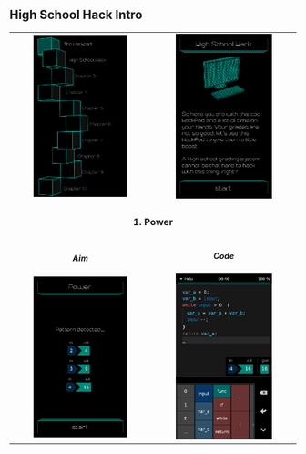 ## High School Hack Intro

<table border=0 align="center">
    <tr>
        <td align="center" valign="middle">
            <img src="chapter_02.png" alt="Chapter 2" width="70%">
        </td>
        <td align="center" valign="middle">
            <img src="high_school_hack_intro.png" alt="High School Hack Intro" width="70%">
        </td>
    </tr>
    <tr>
        <td align="center" valign="middle" colspan=2>
            <h3>1. Power</h3>
        </td>
    </tr>
    <tr>
        <td align="center" valign="middle">
                <h5>Aim</h5>
                <img src="01_power_aim.png" alt="01 power aim" width="70%">
        </td>
        <td align="center" valign="middle">
                <h5>Code</h5>
                <img src="01_power_solution.png" alt="01 power solution" width="70%">
        </td>
    </tr>
</table>
